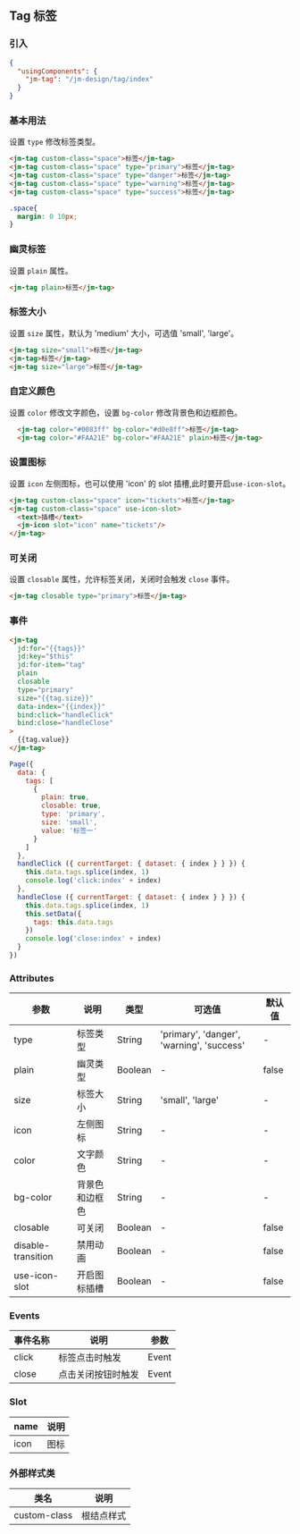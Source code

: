 ## Tag 标签

### 引入

```json
{
  "usingComponents": {
    "jm-tag": "/jm-design/tag/index"
  }
}
```

### 基本用法

设置 `type` 修改标签类型。

```html
<jm-tag custom-class="space">标签</jm-tag>
<jm-tag custom-class="space" type="primary">标签</jm-tag>
<jm-tag custom-class="space" type="danger">标签</jm-tag>
<jm-tag custom-class="space" type="warning">标签</jm-tag>
<jm-tag custom-class="space" type="success">标签</jm-tag>
```
```css
.space{
  margin: 0 10px;
}
```
### 幽灵标签

设置 `plain` 属性。

```html
<jm-tag plain>标签</jm-tag>
```

### 标签大小

设置 `size` 属性，默认为 'medium' 大小，可选值 'small', 'large'。

```html
<jm-tag size="small">标签</jm-tag>
<jm-tag>标签</jm-tag>
<jm-tag size="large">标签</jm-tag>
```

### 自定义颜色

设置 `color` 修改文字颜色，设置 `bg-color` 修改背景色和边框颜色。

```html
  <jm-tag color="#0083ff" bg-color="#d0e8ff">标签</jm-tag>
  <jm-tag color="#FAA21E" bg-color="#FAA21E" plain>标签</jm-tag>
```

### 设置图标

设置 `icon` 左侧图标，也可以使用 'icon' 的 slot 插槽,此时要开启`use-icon-slot`。

```html
<jm-tag custom-class="space" icon="tickets">标签</jm-tag>
<jm-tag custom-class="space" use-icon-slot>
  <text>插槽</text>
  <jm-icon slot="icon" name="tickets"/>
</jm-tag>
```

### 可关闭

设置 `closable` 属性，允许标签关闭，关闭时会触发 `close` 事件。
```html
<jm-tag closable type="primary">标签</jm-tag>
```

### 事件
```html
<jm-tag
  jd:for="{{tags}}"
  jd:key="$this"
  jd:for-item="tag"
  plain
  closable
  type="primary"
  size="{{tag.size}}"
  data-index="{{index}}"
  bind:click="handleClick"
  bind:close="handleClose"
>
  {{tag.value}}
</jm-tag>
```
```javascript
Page({
  data: {
    tags: [
      {
        plain: true,
        closable: true,
        type: 'primary',
        size: 'small',
        value: '标签一'
      }
    ]
  },
  handleClick ({ currentTarget: { dataset: { index } } }) {
    this.data.tags.splice(index, 1)
    console.log('click:index' + index)
  },
  handleClose ({ currentTarget: { dataset: { index } } }) {
    this.data.tags.splice(index, 1)
    this.setData({
      tags: this.data.tags
    })
    console.log('close:index' + index)
  }
})
```

### Attributes

| 参数      | 说明                                 | 类型      | 可选值       | 默认值   |
|---------- |------------------------------------ |---------- |------------- |-------- |
| type | 标签类型 | String | 'primary', 'danger', 'warning', 'success' | - | - |
| plain | 幽灵类型 | Boolean | - | false |
| size | 标签大小 | String | 'small', 'large' | - |
| icon | 左侧图标 | String | - | - |
| color | 文字颜色 | String | - | - |
| bg-color | 背景色和边框色 | String | - | - |
| closable | 可关闭 | Boolean | - | false |
| disable-transition | 禁用动画 | Boolean | - | false |
| use-icon-slot | 开启图标插槽 | Boolean | - | false |



### Events

| 事件名称      | 说明                                 | 参数     |
|------------- |------------------------------------ |--------- |
| click | 标签点击时触发 | Event |
| close | 点击关闭按钮时触发 | Event |

### Slot

| name      | 说明       |
|------------- |----------- |
| icon | 图标 |

### 外部样式类

| 类名     | 说明                |
|---------|---------------------|
| custom-class | 根结点样式 |